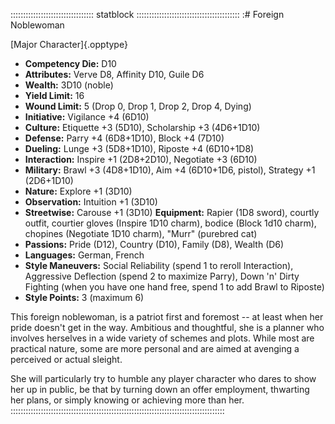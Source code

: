 ::::::::::::::::::::::::::::::::: statblock :::::::::::::::::::::::::::::::::::::::::
:# Foreign Noblewoman

[Major Character]{.opptype}

- **Competency Die:** D10
- **Attributes:** Verve D8, Affinity D10, Guile D6
- **Wealth:** 3D10 (noble)
- **Yield Limit:** 16
- **Wound Limit:** 5 (Drop 0, Drop 1, Drop 2, Drop 4, Dying)
- **Initiative:** Vigilance +4 (6D10)
- **Culture:** Etiquette +3 (5D10), Scholarship +3 (4D6+1D10)
- **Defense:** Parry +4 (6D8+1D10), Block +4 (7D10)
- **Dueling:** Lunge +3 (5D8+1D10), Riposte +4 (6D10+1D8)
- **Interaction:** Inspire +1 (2D8+2D10), Negotiate +3 (6D10)
- **Military:** Brawl +3 (4D8+1D10), Aim +4 (6D10+1D6, pistol), Strategy
+1 (2D6+1D10)
- **Nature:** Explore +1 (3D10)
- **Observation:** Intuition +1 (3D10)
- **Streetwise:** Carouse +1 (3D10)
**Equipment:** Rapier (1D8 sword), courtly outfit, courtier gloves
(Inspire 1D10 charm), bodice (Block 1d10 charm), chopines (Negotiate
1D10 charm), "Murr" (purebred cat)
- **Passions:** Pride (D12), Country (D10), Family (D8), Wealth (D6)
- **Languages:** German, French
- **Style Maneuvers:** Social Reliability (spend 1 to reroll Interaction),
Aggressive Deflection (spend 2 to maximize Parry), Down 'n' Dirty
Fighting (when you have one hand free, spend 1 to add Brawl to Riposte)
- **Style Points:** 3 (maximum 6)

This foreign noblewoman, is a patriot first and foremost -- at least
when her pride doesn't get in the way. Ambitious and thoughtful,
she is a planner who involves herselves in a wide variety of schemes
and plots. While most are practical nature, some are more personal
and are aimed at avenging a perceived or actual sleight. 

She will particularly try to humble any player character who dares to show
her up in public, be that by turning down an offer employment, thwarting
her plans, or simply knowing or achieving more than her.
:::::::::::::::::::::::::::::::::::::::::::::::::::::::::::::::::::::::::::::::::::::
